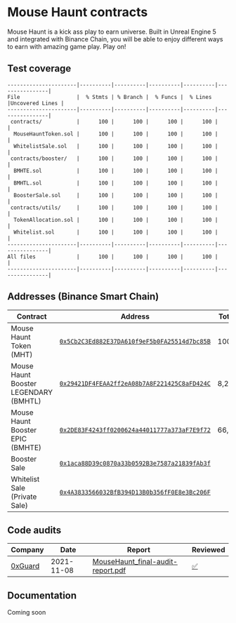 # Mouse Haunt contracts

Mouse Haunt is a kick ass play to earn universe. Built in Unreal Engine 5 and integrated with Binance Chain, you will be able to enjoy different ways to earn with amazing game play. Play on!

## Test coverage

<!-- COVERAGE START -->

```
----------------------|----------|----------|----------|----------|----------------|
File                  |  % Stmts | % Branch |  % Funcs |  % Lines |Uncovered Lines |
----------------------|----------|----------|----------|----------|----------------|
 contracts/           |      100 |      100 |      100 |      100 |                |
  MouseHauntToken.sol |      100 |      100 |      100 |      100 |                |
  WhitelistSale.sol   |      100 |      100 |      100 |      100 |                |
 contracts/booster/   |      100 |      100 |      100 |      100 |                |
  BMHTE.sol           |      100 |      100 |      100 |      100 |                |
  BMHTL.sol           |      100 |      100 |      100 |      100 |                |
  BoosterSale.sol     |      100 |      100 |      100 |      100 |                |
 contracts/utils/     |      100 |      100 |      100 |      100 |                |
  TokenAllocation.sol |      100 |      100 |      100 |      100 |                |
  Whitelist.sol       |      100 |      100 |      100 |      100 |                |
----------------------|----------|----------|----------|----------|----------------|
All files             |      100 |      100 |      100 |      100 |                |
----------------------|----------|----------|----------|----------|----------------|
```

<!-- COVERAGE END -->

## Addresses (Binance Smart Chain)

| Contract                              | Address                                                                                                                | Total Supply |
| ------------------------------------- | ---------------------------------------------------------------------------------------------------------------------- | ------------ |
| Mouse Haunt Token (MHT)               | [`0x5Cb2C3Ed882E37DA610f9eF5b0FA25514d7bc85B`](https://bscscan.com/token/0x5Cb2C3Ed882E37DA610f9eF5b0FA25514d7bc85B)   | 100,000,000  |
| Mouse Haunt Booster LEGENDARY (BMHTL) | [`0x29421DF4FEAA2ff2eA08b7A8F221425C8aFD424C`](https://bscscan.com/token/0x29421DF4FEAA2ff2eA08b7A8F221425C8aFD424C)   | 8,250        |
| Mouse Haunt Booster EPIC (BMHTE)      | [`0x2DE83F4243ff0200624a44011777a373aF7E9f72`](https://bscscan.com/token/0x2DE83F4243ff0200624a44011777a373aF7E9f72)   | 66,000       |
| Booster Sale                          | [`0x1aca88D39c0870a33b0592B3e7587a21839fAb3f`](https://bscscan.com/address/0x1aca88D39c0870a33b0592B3e7587a21839fAb3f) |              |
| Whitelist Sale (Private Sale)         | [`0x4A3833566032BfB394D13B0b356fF0E8e3Bc206F`](https://bscscan.com/address/0x4A3833566032BfB394D13B0b356fF0E8e3Bc206F) |              |

## Code audits

| Company                         | Date       | Report                                                                                                                                                                       | Reviewed                                                    |
| ------------------------------- | ---------- | ---------------------------------------------------------------------------------------------------------------------------------------------------------------------------- | ----------------------------------------------------------- |
| [0xGuard](https://0xguard.com/) | 2021-11-08 | [MouseHaunt_final-audit-report.pdf](https://github.com/0xGuard-com/audit-reports/blob/1259f5da70996a31066beac6a593e4f9407ebe46/mousehaunt/MouseHaunt_final-audit-report.pdf) | [✅](../../commit/04eb145f4b3e192bfcca009bacca6791d681b1bb) |

## Documentation

Coming soon
